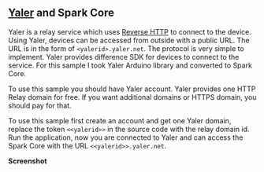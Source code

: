 [Yaler][1] and Spark Core
--------------------

Yaler is a relay service which uses [Reverse HTTP][2] to connect to the device. Using Yaler, devices can be accessed from outside with a public URL. The URL is in the form of `<yalerid>.yaler.net`. The protocol is very simple to implement. Yaler provides difference SDK for devices to connect to the service. For this sample I took Yaler Arduino library and converted to Spark Core.

To use this sample you should have Yaler account. Yaler provides one HTTP Relay domain for free. If you want additional domains or HTTPS domain, you should pay for that. 

To use this sample first create an account and get one Yaler domain, replace the token `<<yalerid>>` in the source code with the relay domain id. Run the application, now you are connected to Yaler and can access the Spark Core with the URL `<<yalerid>>.yaler.net`.

**Screenshot**

  [1]: https://www.yaler.net/
  [2]: http://reversehttp.net/reverse-http-spec.html